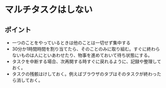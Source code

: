 # マルチタスクはしない

## ポイント
- 一つのことをやっているときは他のことは一切せず集中する
- 30分か1時間時間を割り当てたら、そのことのみに取り組む。すぐに終わらないものは人にといあわせたり、物事を進めておいて待ち状態にする。
- タスクを中断する場合、次再開する時すぐに戻れるように、記録や整理しておく。
- タスクの残骸はけしておく。例えばブラウザのタブはそのタスクが終わったら消しておく。